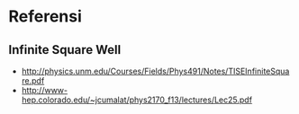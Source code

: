 # Referensi

## Infinite Square Well

- <http://physics.unm.edu/Courses/Fields/Phys491/Notes/TISEInfiniteSquare.pdf>
- <http://www-hep.colorado.edu/~jcumalat/phys2170_f13/lectures/Lec25.pdf>


